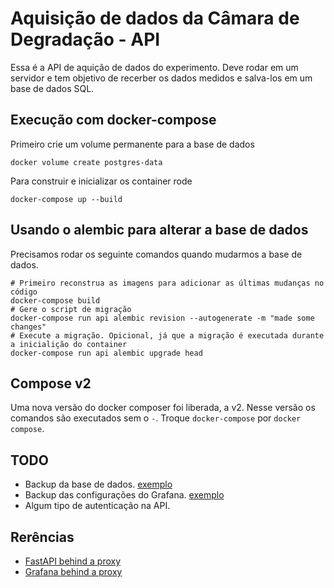 # Aquisição de dados da Câmara de Degradação - API

Essa é a API de aquição de dados do experimento. Deve rodar em um servidor e tem objetivo de recerber os dados medidos e salva-los em um base de dados SQL.

## Execução com docker-compose

Primeiro crie um volume permanente para a base de dados

    docker volume create postgres-data

Para construir e inicializar os container rode

    docker-compose up --build

## Usando o alembic para alterar a base de dados

Precisamos rodar os seguinte comandos quando mudarmos a base de dados.

    # Primeiro reconstrua as imagens para adicionar as últimas mudanças no código
    docker-compose build
    # Gere o script de migração
    docker-compose run api alembic revision --autogenerate -m "made some changes"
    # Execute a migração. Opicional, já que a migração é executada durante a inicialição do container
    docker-compose run api alembic upgrade head

## Compose v2

Uma nova versão do docker composer foi liberada, a v2. Nesse versão os comandos são executados sem o `-`. Troque `docker-compose` por `docker compose`.

## TODO

- Backup da base de dados. [exemplo](https://simplebackups.com/blog/docker-postgres-backup-restore-guide-with-examples/)
- Backup das configurações do Grafana. [exemplo](https://stackoverflow.com/questions/45207785/how-do-i-back-up-docker-volume-for-postgres)
- Algum tipo de autenticação na API.


## Rerências

 - [FastAPI behind a proxy](https://fastapi.tiangolo.com/advanced/behind-a-proxy/)
 - [Grafana behind a proxy](https://stackoverflow.com/questions/49786801/using-traefik-to-reverse-proxy-grafana-at-a-suburl-404-responses)
